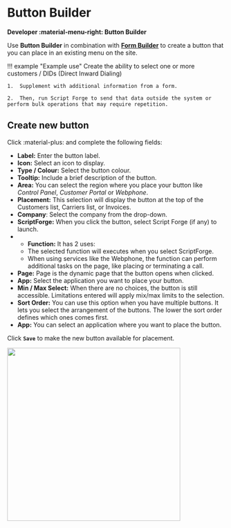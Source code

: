 # Button Builder

**Developer :material-menu-right: Button Builder**

Use **Button Builder** in combination with [**Form Builder**](https://docs.connexcs.com/developers/form-builder/) to create a button that you can place in an existing menu on the site.

!!! example "Example use"
    Create the ability to select one or more customers / DIDs (Direct Inward Dialing)

    1.  Supplement with additional information from a form.
    
    2.  Then, run Script Forge to send that data outside the system or perform bulk operations that may require repetition.

## Create new button

Click :material-plus: and complete the following fields:

+ **Label:** Enter the button label.
+ **Icon:** Select an icon to display.
+ **Type / Colour:** Select the button colour.
+ **Tooltip:** Include a brief description of the button.
+ **Area:** You can select the region where you place your button like *Control Panel*, *Customer Portal* or *Webphone*.
+ **Placement:** This selection will display the button at the top of the Customers list, Carriers list, or Invoices.
+ **Company**: Select the company from the drop-down.
+ **ScriptForge:** When you click the button, select Script Forge (if any) to launch.
+ + **Function:** It has 2 uses:
  + The selected function will executes when you select ScriptForge.
  + When using services like the Webphone, the function can perform additional tasks on the page, like placing or terminating a call.
+ **Page:** Page is the dynamic page that the button opens when clicked.
+ **App:** Select the application you want to place your button.
+ **Min / Max Select:** When there are no choices, the button is still accessible. Limitations entered will apply mix/max limits to the selection.
+ **Sort Order:** You can use this option when you have multiple buttons. It lets you select the arrangement of the buttons. The lower the sort order defines which ones comes first.
+ **App:** You can select an application where you want to place the button.

Click **`Save`** to make the new button available for placement.

<img src= "/developers/img/button1.png" width= "400">
